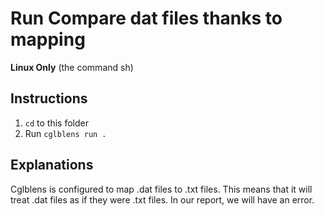 # Run Compare dat files thanks to mapping

**Linux Only**
(the command sh)

## Instructions

1. `cd` to this folder
2. Run `cglblens run .`

## Explanations

 Cglblens is configured to map .dat files to .txt files. This means that it will treat .dat files as if they were .txt files.
 In our report, we will have an error.

